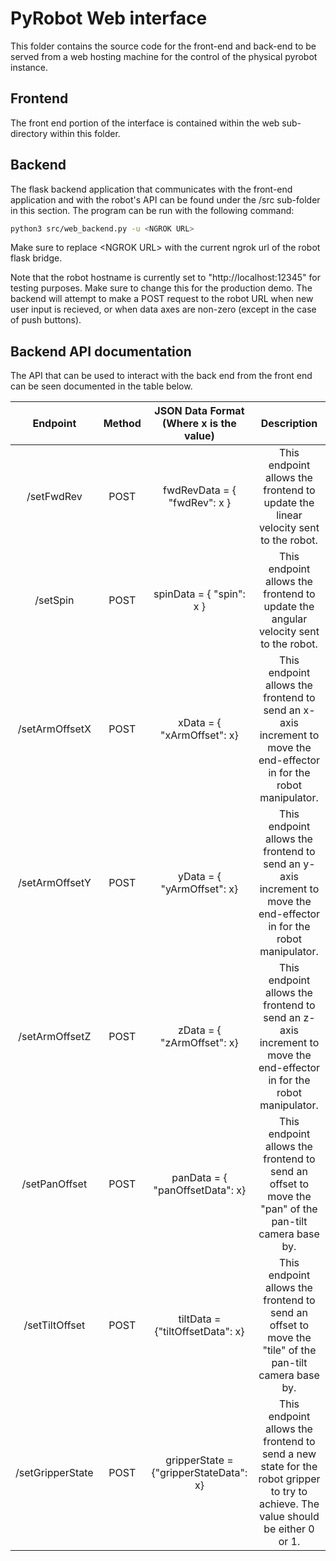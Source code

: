 # PyRobot Web interface
This folder contains the source code for the front-end and back-end to be served from a web hosting machine for the control of the physical pyrobot instance. 

## Frontend
The front end portion of the interface is contained within the web sub-directory within this folder.

## Backend
The flask backend application that communicates with the front-end application and with the robot's API can be found under the /src sub-folder in this section. The program can be run with the following command:

```bash
python3 src/web_backend.py -u <NGROK URL>
```

Make sure to replace \<NGROK URL\> with the current ngrok url of the robot flask bridge.

Note that the robot hostname is currently set to "http://localhost:12345" for testing purposes. Make sure to change this for the production demo. The backend will attempt to make a POST request to the robot URL when new user input is recieved, or when data axes are non-zero (except in the case of push buttons). 

## Backend API documentation
The API that can be used to interact with the back end from the front end can be seen documented in the table below.

|     Endpoint     | Method | JSON Data Format (Where x is the value) |                                                             Description                                                            |
|:----------------:|:------:|:---------------------------------------:|:----------------------------------------------------------------------------------------------------------------------------------:|
| /setFwdRev       | POST   | fwdRevData = { "fwdRev": x }            | This endpoint allows the frontend to update the linear velocity sent to the robot.                |
| /setSpin         | POST   | spinData = { "spin": x }                | This endpoint allows the frontend to update the angular velocity sent to the robot.                |
| /setArmOffsetX   | POST   | xData = { "xArmOffset": x}              | This endpoint allows the frontend to send an x-axis increment to move the end-effector in for the robot manipulator.               |
| /setArmOffsetY   | POST   | yData = { "yArmOffset": x}              | This endpoint allows the frontend to send an y-axis increment to move the end-effector in for the robot manipulator.               |
| /setArmOffsetZ   | POST   | zData = { "zArmOffset": x}              | This endpoint allows the frontend to send an z-axis increment to move the end-effector in for the robot manipulator.               |
| /setPanOffset    | POST   | panData = { "panOffsetData": x}         | This endpoint allows the frontend to send an offset to move the "pan" of the pan-tilt camera base by.                              |
| /setTiltOffset   | POST   | tiltData = {"tiltOffsetData": x}        | This endpoint allows the frontend to send an offset to move the "tile" of the pan-tilt camera base by.                             |
| /setGripperState | POST   | gripperState = {"gripperStateData": x}  | This endpoint allows the frontend to send a new state for the robot gripper to try to achieve. The value should be either 0 or 1.  |
